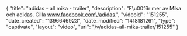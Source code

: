 {
    "title": "adidas - all mika - trailer",
    "description": "F\u00f6r mer av Mika och adidas. Gilla www.facebook.com\/adidas.",
    "videoid": "151255",
    "date_created": "1396646923",
    "date_modified": "1418181261",
    "type": "captivate",
    "layout": "video",
    "url": "\/v\/adidas-all-mika-trailer\/151255"
}
